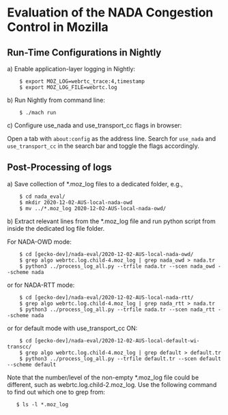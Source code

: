 Evaluation of the NADA Congestion Control in Mozilla
===================================================

Run-Time Configurations in Nightly
----------------------------

a) Enable application-layer logging in Nightly: 

```
    $ export MOZ_LOG=webrtc_trace:4,timestamp
    $ export MOZ_LOG_FILE=webrtc.log
```

b) Run Nightly from command line: 

```
    $ ./mach run
```

c) Configure use_nada and use_transport_cc flags in browser: 

Open a tab with `about:config` as the address line. Search for `use_nada` and `use_transport_cc` in the search bar and toggle the flags accordingly. 

Post-Processing of logs
---------------------------

a) Save collection of *.moz_log files to a dedicated folder, e.g.,   
```
    $ cd nada_eval/
    $ mkdir 2020-12-02-AUS-local-nada-owd
    $ mv ../*.moz_log 2020-12-02-AUS-local-nada-owd/
```

b) Extract relevant lines from the *.moz_log file and run python script from inside the dedicated log file folder. 

 
For NADA-OWD mode:  


```
    $ cd [gecko-dev]/nada-eval/2020-12-02-AUS-local-nada-owd/
    $ grep algo webrtc.log.child-4.moz_log | grep nada_owd > nada.tr
    $ python3 ../process_log_all.py --trfile nada.tr --scen nada_owd --scheme nada
```

or for NADA-RTT mode:
 
```
    $ cd [gecko-dev]/nada-eval/2020-12-02-AUS-local-nada-rtt/
    $ grep algo webrtc.log.child-4.moz_log | grep nada_rtt > nada.tr
    $ python3 ../process_log_all.py --trfile nada.tr --scen nada_rtt --scheme nada
```

or for default mode with use_transport_cc ON: 
 
```
    $ cd [gecko-dev]/nada-eval/2020-12-02-AUS-local-default-wi-transcc/
    $ grep algo webrtc.log.child-4.moz_log | grep default > default.tr
    $ python3 ../process_log_all.py --trfile default.tr --scen default --scheme default
```

Note that the number/level of the non-empty *.moz_log file could be different, such as webrtc.log.child-2.moz_log. Use the following command to find out which one to grep from: 

```
   $ ls -l *.moz_log
```

